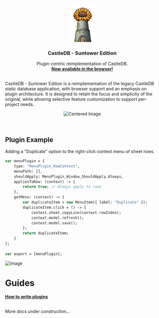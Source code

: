 <br />
<div align="center">
  <a>
    <img src="image.png" alt="Logo">
  </a>

  <h3 align="center">CastleDB - Suntower Edition</h3>

  <p align="center">
    Plugin-centric reimplementation of CastleDB.
    <br />
    <a href="http:/www.suntowerdb.com"><strong>Now available in the browser!</strong></a>
    <br />
    <br />
  </p>
</div>

CastleDB - Suntower Edition is a reimplementation of the legacy CastleDB static database application, with browser support and an emphasis on plugin architecture. It is designed to retain the focus and simplicity of the original, while allowing selective feature customization to support per-project needs.
<br/>

<div align="center">
  <img src="https://github.com/user-attachments/assets/6e9485e5-19a6-43f8-9f73-842de0d6a619" alt="Centered Image" />
</div>
<br/>
<br/>

## Plugin Example

Adding a "Duplicate" option to the right-click context menu of sheet rows.

```haxe
var menuPlugin = {
    type: "MenuPlugin_RowContext",
    menuPath: [],
    shouldApply: MenuPlugin_Window_ShouldApply.Always,
    appliesToRow: (context) -> {
        return true; // Always apply to rows
    },
    getMenu: (context) -> {
        var duplicateItem = new MenuItem({ label: "Duplicate" });
        duplicateItem.click = () -> {
            context.sheet.copyLine(context.rowIndex);
            context.model.refresh();
            context.model.save();
        };
        return duplicateItem;
    }
};

var export = [menuPlugin];
```

![image](https://github.com/user-attachments/assets/20a0e3e6-21e1-4fe7-b55d-d3f54b6ecfd6)


# Guides
<a href="https://github.com/c-g-dev/suntower-db/wiki/Tutorial-%E2%80%90-Creating-Plugins"><strong>How to write plugins</strong></a>

<br/>
More docs under construction...
